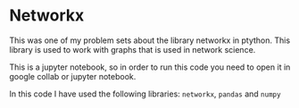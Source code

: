 # Networkx
This was one of my problem sets about the library networkx in ptython. This library is used to work with graphs that is used in network science.

This is a jupyter notebook, so in order to run this code you need to open it in google collab or jupyter notebook.

In this code I have used the following libraries:
```networkx```, ```pandas``` and ```numpy```

